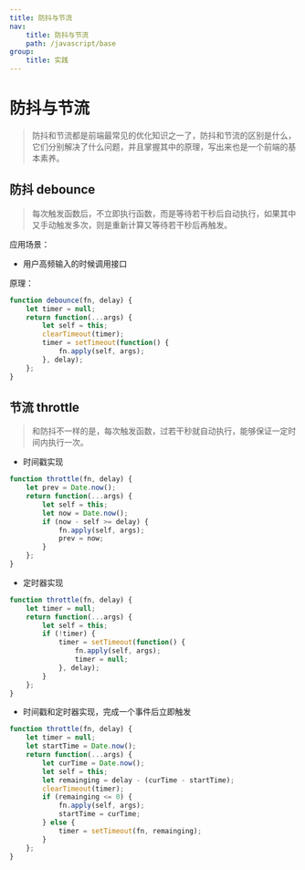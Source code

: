```yaml
---
title: 防抖与节流
nav:
    title: 防抖与节流
    path: /javascript/base
group:
    title: 实践
---
```


# 防抖与节流

> 防抖和节流都是前端最常见的优化知识之一了，防抖和节流的区别是什么，它们分别解决了什么问题，并且掌握其中的原理，写出来也是一个前端的基本素养。

## 防抖 debounce

> 每次触发函数后，不立即执行函数，而是等待若干秒后自动执行，如果其中又手动触发多次，则是重新计算又等待若干秒后再触发。

应用场景：

-   用户高频输入的时候调用接口

原理：

```js
function debounce(fn, delay) {
    let timer = null;
    return function(...args) {
        let self = this;
        clearTimeout(timer);
        timer = setTimeout(function() {
            fn.apply(self, args);
        }, delay);
    };
}
```

## 节流 throttle

> 和防抖不一样的是，每次触发函数，过若干秒就自动执行，能够保证一定时间内执行一次。

-   时间戳实现

```js
function throttle(fn, delay) {
    let prev = Date.now();
    return function(...args) {
        let self = this;
        let now = Date.now();
        if (now - self >= delay) {
            fn.apply(self, args);
            prev = now;
        }
    };
}
```

-   定时器实现

```js
function throttle(fn, delay) {
    let timer = null;
    return function(...args) {
        let self = this;
        if (!timer) {
            timer = setTimeout(function() {
                fn.apply(self, args);
                timer = null;
            }, delay);
        }
    };
}
```

-   时间戳和定时器实现，完成一个事件后立即触发

```js
function throttle(fn, delay) {
    let timer = null;
    let startTime = Date.now();
    return function(...args) {
        let curTime = Date.now();
        let self = this;
        let remainging = delay - (curTime - startTime);
        clearTimeout(timer);
        if (remainging <= 0) {
            fn.apply(self, args);
            startTime = curTime;
        } else {
            timer = setTimeout(fn, remainging);
        }
    };
}
```
